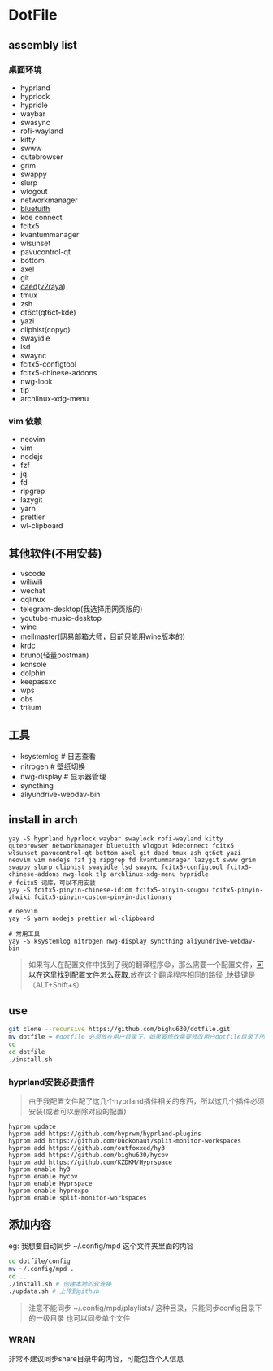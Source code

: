 # DotFile

## assembly list

### 桌面环境

- hyprland
- hyprlock
- hypridle
- waybar
- swasync
- rofi-wayland
- kitty
- swww
- qutebrowser
- grim
- swappy
- slurp
- wlogout
- networkmanager
- [bluetuith](https://github.com/darkhz/bluetuith)
- kde connect
- fcitx5
- kvantummanager
- wlsunset
- pavucontrol-qt
- bottom
- axel
- git
- [daed](https://github.com/daeuniverse/daed)([v2raya](https://github.com/v2rayA/v2rayA))
- tmux
- zsh
- qt6ct(qt6ct-kde)
- yazi
- cliphist(copyq)
- swayidle
- lsd
- swaync
- fcitx5-configtool
- fcitx5-chinese-addons
- nwg-look
- tlp
- archlinux-xdg-menu

### vim 依赖

- neovim
- vim
- nodejs
- fzf
- jq
- fd
- ripgrep
- lazygit
- yarn
- prettier
- wl-clipboard

## 其他软件(不用安装)

- vscode
- wiliwili
- wechat
- qqlinux
- telegram-desktop(我选择用网页版的)
- youtube-music-desktop
- wine
- meilmaster(网易邮箱大师，目前只能用wine版本的)
- krdc
- bruno(轻量postman)
- konsole
- dolphin
- keepassxc
- wps
- obs
- trilium

## 工具

- ksystemlog # 日志查看
- nitrogen # 壁纸切换
- nwg-display # 显示器管理
- syncthing
- aliyundrive-webdav-bin

## install in arch

```shell
yay -S hyprland hyprlock waybar swaylock rofi-wayland kitty qutebrowser networkmanager bluetuith wlogout kdeconnect fcitx5 wlsunset pavucontrol-qt bottom axel git daed tmux zsh qt6ct yazi neovim vim nodejs fzf jq ripgrep fd kvantummanager lazygit swww grim swappy slurp cliphist swayidle lsd swaync fcitx5-configtool fcitx5-chinese-addons nwg-look tlp archlinux-xdg-menu hypridle
# fcitx5 词库，可以不用安装
yay -S fcitx5-pinyin-chinese-idiom fcitx5-pinyin-sougou fcitx5-pinyin-zhwiki fcitx5-pinyin-custom-pinyin-dictionary

# neovim
yay -S yarn nodejs prettier wl-clipboard

# 常用工具
yay -S ksystemlog nitrogen nwg-display syncthing aliyundrive-webdav-bin
```

> 如果有人在配置文件中找到了我的翻译程序😄，那么需要一个配置文件，[可以在这里找到配置文件怎么获取](https://github.com/bighu630/translate-tui),放在这个翻译程序相同的路径 ,快捷键是（ALT+Shift+s）

## use

```bash
git clone --recursive https://github.com/bighu630/dotfile.git
mv dotfile ~ #dotfile 必须放在用户目录下，如果要修改需要修改用户dotfile目录下所有的 `~/dotfile`
cd
cd dotfile
./install.sh
```

### hyprland安装必要插件

> 由于我配置文件配了这几个hyprland插件相关的东西，所以这几个插件必须安装(或者可以删除对应的配置)

```shell
hyprpm update
hyprpm add https://github.com/hyprwm/hyprland-plugins
hyprpm add https://github.com/Duckonaut/split-monitor-workspaces
hyprpm add https://github.com/outfoxxed/hy3
hyprpm add https://github.com/bighu630/hycov
hyprpm add https://github.com/KZDKM/Hyprspace
hyprpm enable hy3
hyprpm enable hycov
hyprpm enable Hyprspace
hyprpm enable hyprexpo
hyprpm enable split-monitor-workspaces
```

## 添加内容

eg: 我想要自动同步 ~/.config/mpd 这个文件夹里面的内容

```sh
cd dotfile/config
mv ~/.config/mpd .
cd ..
./install.sh # 创建本地的软连接
./updata.sh # 上传到github
```

> 注意不能同步 ~/.config/mpd/playlists/ 这种目录，只能同步config目录下的一级目录
> 也可以同步单个文件

### WRAN

非常不建议同步share目录中的内容，可能包含个人信息
